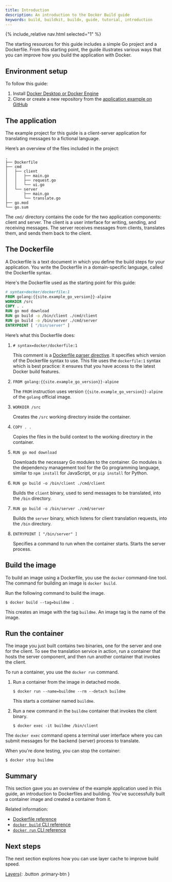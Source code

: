 ```yaml
---
title: Introduction
description: An introduction to the Docker Build guide
keywords: build, buildkit, buildx, guide, tutorial, introduction
---
```


{% include_relative nav.html selected="1" %}

The starting resources for this guide includes a simple Go project and a
Dockerfile. From this starting point, the guide illustrates various ways that
you can improve how you build the application with Docker.

## Environment setup

To follow this guide:

1. Install [Docker Desktop or Docker Engine](../../get-docker.md)
2. Clone or create a new repository from the
   [application example on GitHub](https://github.com/dockersamples/buildme)

## The application

The example project for this guide is a client-server application for
translating messages to a fictional language.

Here’s an overview of the files included in the project:

```text
.
├── Dockerfile
├── cmd
│   ├── client
│   │   ├── main.go
│   │   ├── request.go
│   │   └── ui.go
│   └── server
│       ├── main.go
│       └── translate.go
├── go.mod
└── go.sum
```

The `cmd/` directory contains the code for the two application components:
client and server. The client is a user interface for writing, sending, and
receiving messages. The server receives messages from clients, translates them,
and sends them back to the client.

## The Dockerfile

A Dockerfile is a text document in which you define the build steps for your
application. You write the Dockerfile in a domain-specific language, called the
Dockerfile syntax.

Here's the Dockerfile used as the starting point for this guide:

```dockerfile
# syntax=docker/dockerfile:1
FROM golang:{{site.example_go_version}}-alpine
WORKDIR /src
COPY . .
RUN go mod download
RUN go build -o /bin/client ./cmd/client
RUN go build -o /bin/server ./cmd/server
ENTRYPOINT [ "/bin/server" ]
```

Here’s what this Dockerfile does:

1. `# syntax=docker/dockerfile:1`

   This comment is a
   [Dockerfile parser directive](../../engine/reference/builder.md#parser-directives).
   It specifies which version of the Dockerfile syntax to use. This file uses
   the `dockerfile:1` syntax which is best practice: it ensures that you have
   access to the latest Docker build features.

2. `FROM golang:{{site.example_go_version}}-alpine`

   The `FROM` instruction uses version `{{site.example_go_version}}-alpine` of the `golang` official image.

3. `WORKDIR /src`

   Creates the `/src` working directory inside the container.

4. `COPY . .`

   Copies the files in the build context to the working directory in the
   container.

5. `RUN go mod download`

   Downloads the necessary Go modules to the container. Go modules is the
   dependency management tool for the Go programming language, similar to
   `npm install` for JavaScript, or `pip install` for Python.

6. `RUN go build -o /bin/client ./cmd/client`

   Builds the `client` binary, used to send messages to be translated, into the
   `/bin` directory.

7. `RUN go build -o /bin/server ./cmd/server`

   Builds the `server` binary, which listens for client translation requests,
   into the `/bin` directory.

8. `ENTRYPOINT [ "/bin/server" ]`

   Specifies a command to run when the container starts. Starts the server
   process.

## Build the image

To build an image using a Dockerfile, you use the `docker` command-line tool.
The command for building an image is `docker build`.

Run the following command to build the image.

```console
$ docker build --tag=buildme .
```

This creates an image with the tag `buildme`. An image tag is the name of the
image.

## Run the container

The image you just built contains two binaries, one for the server and one for
the client. To see the translation service in action, run a container that hosts
the server component, and then run another container that invokes the client.

To run a container, you use the `docker run` command.

1. Run a container from the image in detached mode.

   ```console
   $ docker run --name=buildme --rm --detach buildme
   ```

   This starts a container named `buildme`.

2. Run a new command in the `buildme` container that invokes the client binary.

   ```console
   $ docker exec -it buildme /bin/client
   ```

The `docker exec` command opens a terminal user interface where you can submit
messages for the backend (server) process to translate.

When you're done testing, you can stop the container:

```console
$ docker stop buildme
```

## Summary

This section gave you an overview of the example application used in this guide,
an introduction to Dockerfiles and building. You've successfully built a
container image and created a container from it.

Related information:

- [Dockerfile reference](../../engine/reference/builder.md)
- [`docker build` CLI reference](../../engine/reference/commandline/build.md)
- [`docker run` CLI reference](../../engine/reference/commandline/run.md)

## Next steps

The next section explores how you can use layer cache to improve build speed.

[Layers](layers.md){: .button .primary-btn }
